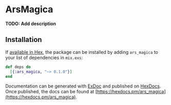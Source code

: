 # ArsMagica

**TODO: Add description**

## Installation

If [available in Hex](https://hex.pm/docs/publish), the package can be installed
by adding `ars_magica` to your list of dependencies in `mix.exs`:

```elixir
def deps do
  [{:ars_magica, "~> 0.1.0"}]
end
```

Documentation can be generated with [ExDoc](https://github.com/elixir-lang/ex_doc)
and published on [HexDocs](https://hexdocs.pm). Once published, the docs can
be found at [https://hexdocs.pm/ars_magica](https://hexdocs.pm/ars_magica).

